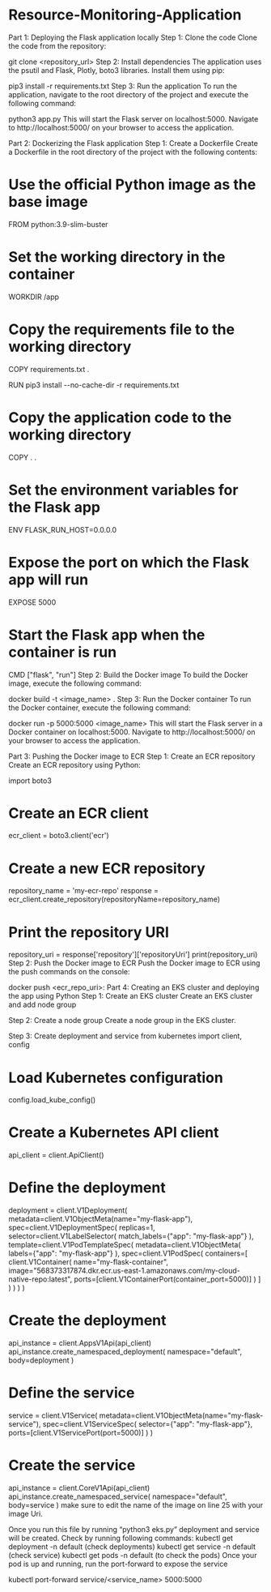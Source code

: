 # Resource-Monitoring-Application

Part 1: Deploying the Flask application locally
Step 1: Clone the code
Clone the code from the repository:

git clone <repository_url>
Step 2: Install dependencies
The application uses the psutil and Flask, Plotly, boto3 libraries. Install them using pip:

pip3 install -r requirements.txt
Step 3: Run the application
To run the application, navigate to the root directory of the project and execute the following command:

python3 app.py
This will start the Flask server on localhost:5000. Navigate to http://localhost:5000/ on your browser to access the application.

Part 2: Dockerizing the Flask application
Step 1: Create a Dockerfile
Create a Dockerfile in the root directory of the project with the following contents:

# Use the official Python image as the base image
FROM python:3.9-slim-buster

# Set the working directory in the container
WORKDIR /app

# Copy the requirements file to the working directory
COPY requirements.txt .

RUN pip3 install --no-cache-dir -r requirements.txt

# Copy the application code to the working directory
COPY . .

# Set the environment variables for the Flask app
ENV FLASK_RUN_HOST=0.0.0.0

# Expose the port on which the Flask app will run
EXPOSE 5000

# Start the Flask app when the container is run
CMD ["flask", "run"]
Step 2: Build the Docker image
To build the Docker image, execute the following command:

docker build -t <image_name> .
Step 3: Run the Docker container
To run the Docker container, execute the following command:

docker run -p 5000:5000 <image_name>
This will start the Flask server in a Docker container on localhost:5000. Navigate to http://localhost:5000/ on your browser to access the application.

Part 3: Pushing the Docker image to ECR
Step 1: Create an ECR repository
Create an ECR repository using Python:

import boto3

# Create an ECR client
ecr_client = boto3.client('ecr')

# Create a new ECR repository
repository_name = 'my-ecr-repo'
response = ecr_client.create_repository(repositoryName=repository_name)

# Print the repository URI
repository_uri = response['repository']['repositoryUri']
print(repository_uri)
Step 2: Push the Docker image to ECR
Push the Docker image to ECR using the push commands on the console:

docker push <ecr_repo_uri>:<tag>
Part 4: Creating an EKS cluster and deploying the app using Python
Step 1: Create an EKS cluster
Create an EKS cluster and add node group

Step 2: Create a node group
Create a node group in the EKS cluster.

Step 3: Create deployment and service
from kubernetes import client, config

# Load Kubernetes configuration
config.load_kube_config()

# Create a Kubernetes API client
api_client = client.ApiClient()

# Define the deployment
deployment = client.V1Deployment(
    metadata=client.V1ObjectMeta(name="my-flask-app"),
    spec=client.V1DeploymentSpec(
        replicas=1,
        selector=client.V1LabelSelector(
            match_labels={"app": "my-flask-app"}
        ),
        template=client.V1PodTemplateSpec(
            metadata=client.V1ObjectMeta(
                labels={"app": "my-flask-app"}
            ),
            spec=client.V1PodSpec(
                containers=[
                    client.V1Container(
                        name="my-flask-container",
                        image="568373317874.dkr.ecr.us-east-1.amazonaws.com/my-cloud-native-repo:latest",
                        ports=[client.V1ContainerPort(container_port=5000)]
                    )
                ]
            )
        )
    )
)

# Create the deployment
api_instance = client.AppsV1Api(api_client)
api_instance.create_namespaced_deployment(
    namespace="default",
    body=deployment
)

# Define the service
service = client.V1Service(
    metadata=client.V1ObjectMeta(name="my-flask-service"),
    spec=client.V1ServiceSpec(
        selector={"app": "my-flask-app"},
        ports=[client.V1ServicePort(port=5000)]
    )
)

# Create the service
api_instance = client.CoreV1Api(api_client)
api_instance.create_namespaced_service(
    namespace="default",
    body=service
)
make sure to edit the name of the image on line 25 with your image Uri.

Once you run this file by running “python3 eks.py” deployment and service will be created.
Check by running following commands:
kubectl get deployment -n default (check deployments)
kubectl get service -n default (check service)
kubectl get pods -n default (to check the pods)
Once your pod is up and running, run the port-forward to expose the service

kubectl port-forward service/<service_name> 5000:5000
